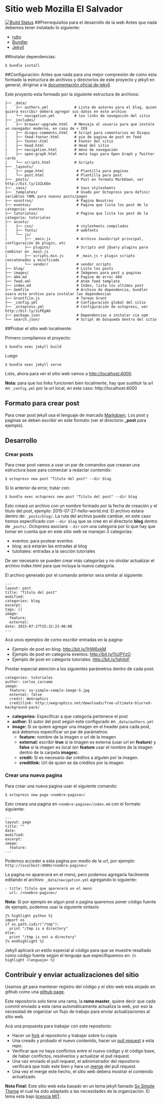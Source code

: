 Sitio web Mozilla El Salvador
=====================================
[![Build Status](https://travis-ci.org/mozillaSv/mozillaSv.github.io.svg?branch=master)](https://travis-ci.org/mozillaSv/mozillaSv.github.io)
##Prerrequisitos para el desarrollo de la web
Antes que nada debemos tener instalado lo siguiente:

* [ruby](https://www.ruby-lang.org/en/documentation/installation/)
* [Bundler](http://bundler.io/)
* [Jekyll](http://jekyllrb.com/docs/installation/)

##Instalar dependencias:

```shell
$ bundle install
```

##Configuración:
Antes que nada para una mejor compresión de como esta formado la estructura de archivos y directorios de este proyecto y jekyll en general,
dirigirse a la [documentación oficial de jekyll](http://jekyllrb.com/docs/structure/).

Este proyecto esta formado por la siguiente estructura de archivos:


    ├── _data/
    |    ├── authors.yml   			# Lista de autores para el blog, quien quiera escribir deberá agregar sus datos en este archivo
    |    └── navigation.yml         # los links de navegación del sitio
    ├── _includes/
    |    ├── browser-upgrade.html   # Mensaje al usuario para que instale un navegador moderno, en caso de < IE9
    |    ├── disqus-comments.html   # Script para comentarios en Disqus
    |    ├── feed-footer.html       # pie de pagina de post en feed
    |    ├── footer.html            # Footer del sitio
    |    ├── head.html              # Head del sitio
    |    ├── navigation.html        # menú de navegación
    |    ├── open-graph.html        # meta tags para Open Graph y Twitter cards
    |    └── scripts.html           # Scripts
    ├── _layouts/
    |    ├── page.html               # Plantilla para paginas
    |    └── post.html               # Plantilla para post
    ├── _posts/                      # Post en formato MarkDown, ver http://bit.ly/1U2L6Em
    ├── _sass/                       # Sass stylesheets
    ├── _templates/                  # Usado por Octopress para definir variables YAML para nuevos posts/pages
    ├── nosotros/                    # Pagina Nosotros
    ├── eventos/                     # Pagina que lista los post de la categoría: eventos
    ├── tutoriales/                  # Pagina que lista los post de la categoría: tutoriales
    ├── assets/
    |    ├── css/                    # stylesheets compilados
    |    ├── fonts/                  # webfonts
    |    └── js/
    |        ├── _main.js            # Archivo JavaScript principal, configuración de plugin, etc
    |        ├── plugins/            # Scripts and jQuery plugins para combinar en _main.js
    |        ├── scripts.min.js      # _main.js + plugin scripts concatenados y minificado
    |        └── vendor/             # vendor scripts
    ├── blog/                        # Lista los posts
    ├── images/                      # Imágenes para post y paginas
    ├── 404.md                       # Pagina de error 404
    ├── feed.xml                     # Atom feed template
    ├── index.md                     # Index, lista los ultimos post
    ├── Gemfile                      # Archivo de dependencia, bundler usara este archivo para instalar las dependencias
    ├── Gruntfile.js                 # Tareas Grunt
    ├── _config.yml                  # Configuración global del sitio
    ├── _octopress.yml               # Configuración de octopress, ver http://bit.ly/1LPEgAO
    ├── package.json                 # Dependencias a instalar via npm
    └── search.json/                 # Script de búsqueda dentro del sitio


##Probar el sitio web localmente:

Primero compilamos el proyecto:

```shell
$ bundle exec jekyll build
```

Luego

```shell
$ bundle exec jekyll serve
```

Listo, ahora para ver el sitio web vamos a [http://localhost:4000](http://localhost:4000).

**Nota:** para que los links funcionen bien localmente, hay que sustituir la url en ```_config.yml``` por la url local, en este caso: http://localhost:4000

## Formato para crear post

Para crear post jekyll usa el lenguaje de marcado [Markdown](http://es.wikipedia.org/wiki/Markdown). Los post y paginas se deben escribir en este formato (ver el directorio **_post** para ejemplo).

## Desarrollo

### Crear posts

Para crear post vamos a usar un par de comandos que crearan una estructura base para comenzar a redactar contenido:

```
$ octopress new post "Titulo del post" --dir blog
```

Si lo anterior da error, tratar con:

```
$ bundle exec octopress new post "Titulo del post" --dir blog
```

Esto creará un archivo con un nombre formado por la fecha de creación y el titulo del post, ejemplo: 2015-07-27-hello-world.md. El archivo estara dentro de: ```_posts/blog/```.
La ruta del archivo puede cambiar, en este caso hemos especificado con ```--dir blog``` que se cree en el directorio **blog** dentro de ```_posts/```.
Octopress asociara ```--dir``` con una categoría por lo que hay que tomar en cuenta que en este sitio web se manejan 3 categorías:

* eventos: para postear eventos
* blog: acá estarán las entradas al blog
* tutotiales: entradas a la sección tutoriales

De ser necesario se pueden crear más categorías y no olvidar actualizar el archivo index.html para que incluya la nueva categoría.

El archivo generado por el comando anterior sera similar al siguiente:

```
---
layout: post
title: "Titulo del post"
modified:
categories: blog
excerpt:
tags: []
image:
  feature:
  external:
date: 2015-07-27T15:32:23-06:00
---
```

Acá unos ejemplos de como escribir entradas en la pagina:

* Ejemplo de post en blog: http://bit.ly/1HW6xkM
* Ejemplo de post en categoría eventos: http://bit.ly/1VJPYzO
* Ejemplo de post en categoría tutoriales: http://bit.ly/1ghjInF

Prestar especial atención a los siguientes parámetros dentro de cada post:

```
categories: tutoriales
author: carlos_carcamo
image:
  feature: so-simple-sample-image-5.jpg
  external: false
  credit: WeGraphics
  creditlink: http://wegraphics.net/downloads/free-ultimate-blurred-background-pack/
```

- **categories:** Especificar a que categoría pertenece el post
- **author:** El autor del post según este configurado en ```_data/authors.yml```
- **image:** Si se quiere agregar una imagen en el header para cada post, acá debemos especificar un par de parámetros:
  * **feature:** nombre de la imagen o url de la imagen
  * **external:** escribir **true** si la imagen es externa (usar url en **feature**) y **false** si la imagen es local (en **feature** usar el nombre de la imagen dentro de la carpeta **images**).
  * **credit:** Si es necesario dar créditos a alguien por la imagen.
  * **creditlink:** Url de quien se da créditos por la imagen

### Crear una nueva pagina

Para crear una nueva pagina usar el siguiente comando:

```
$ octopress new page <nombre-pagina>/
```

Esto creara una pagina en ```<nombre-pagina>/index.md``` con el formato siguiente:

```
---
layout: page
title: ""
date:
modified:
excerpt:
image:
  feature:
---
```

Podemos acceder a esta pagina por medio de la url, por ejemplo: ```http://localhost:4000/<nombre-pagina>/```

La pagina no aparecerá en el menú, pero podemos agregarla facilmente editando el archivo: ```_data/navigation.yml``` agregando lo siguiente:

```
- title: Titulo que aparecerá en el menú
  url: /<nombre-pagina>/
```


**Nota:**
Si por ejemplo en algun post o pagina queremos poner código fuente de ejemplo, podemos usar la siguiente sintaxis:

```
{% highlight python %}
import os
if os.path.isdir("/tmp"):
  print "/tmp is a directory"
else:
  print "/tmp is not a directory"
{% endhighlight %}
```

Jekyll aplicará un estilo especial al código para que se muestre resaltado como código fuente según el lenguaje que especifiquemos en:
```{% highlight <lenguaje> %}```


## Contribuir y enviar actualizaciones del sitio

Usamos git para mantener registro del código y el sitio web esta alojado en github como una [github page](https://pages.github.com/).

Este repositorio solo tiene una rama, la **rama master**, quiere decir que cada commit enviado a esta rama automáticamente actualiza la web, por eso la necesidad de organizar un flujo de trabajo para enviar actualizaciones al sitio web.

Acá una propuesta para trabajar con este repositorio:

* Hacer un [fork](https://guides.github.com/activities/forking/) al repositorio y trabajar sobre tu copia
* Una creado y probado el nuevo contenido, hacer un [pull request](https://help.github.com/articles/using-pull-requests/) a esta repo.
* Verificar que no haya conflictos entre el nuevo código y el código base, de haber conflictos, resolverlos y actualizar el pull request.
* Una vez enviado el pull request, el administrador del repositorio verificará que todo este bien y hara un [merge](https://help.github.com/articles/merging-a-pull-request/) del pull request.
* Una vez el merge este hecho, el sitio web debera mostrar el contenido actualizado.


**Nota Final:** Este sitio web esta basado en un tema jekyll llamado [So Simple Theme](https://github.com/mmistakes/so-simple-theme) el cual ha sido adaptado a las necesidades de la organización.
El tema esta bajo [licencia MIT](https://github.com/mmistakes/so-simple-theme/blob/master/LICENSE).
